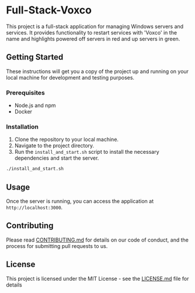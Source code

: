# Full-Stack-Voxco

This project is a full-stack application for managing Windows servers and services. It provides functionality to restart services with 'Voxco' in the name and highlights powered off servers in red and up servers in green.

## Getting Started

These instructions will get you a copy of the project up and running on your local machine for development and testing purposes.

### Prerequisites

- Node.js and npm
- Docker

### Installation

1. Clone the repository to your local machine.
2. Navigate to the project directory.
3. Run the `install_and_start.sh` script to install the necessary dependencies and start the server.

```bash
./install_and_start.sh
```

## Usage

Once the server is running, you can access the application at `http://localhost:3000`.

## Contributing

Please read [CONTRIBUTING.md](CONTRIBUTING.md) for details on our code of conduct, and the process for submitting pull requests to us.

## License

This project is licensed under the MIT License - see the [LICENSE.md](LICENSE.md) file for details